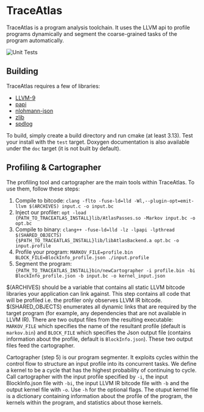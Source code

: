 # TraceAtlas

TraceAtlas is a program analysis toolchain. It uses the LLVM api to profile programs dynamically and segment the coarse-grained tasks of the program automatically. 

![Unit Tests](https://github.com/ruhrie/TraceAtlas/workflows/Unit%20Tests/badge.svg)

## Building

TraceAtlas requires a few of libraries:
* [LLVM-9](https://llvm.org/)
* [papi](https://icl.utk.edu/papi/)
* [nlohmann-json](https://github.com/nlohmann/json)
* [zlib](https://www.zlib.net/)
* [spdlog](https://github.com/gabime/spdlog)

To build, simply create a build directory and run cmake (at least 3.13). Test your install with the `test` target. Doxygen documentation is also available under the `doc` target (it is not built by default).

## Profiling & Cartographer

The profiling tool and cartographer are the main tools within TraceAtlas. To use them, follow these steps:

1. Compile to bitcode: `clang -flto -fuse-ld=lld -Wl,--plugin-opt=emit-llvm $(ARCHIVES) input.c -o input.bc`
2. Inject our profiler: `opt -load {PATH_TO_TRACEATLAS_INSTALL}lib/AtlasPasses.so -Markov input.bc -o opt.bc`
3. Compile to binary: `clang++ -fuse-ld=lld -lz -lpapi -lpthread $(SHARED_OBJECTS) {$PATH_TO_TRACEATLAS_INSTALL}lib/libAtlasBackend.a opt.bc -o input.profile`
4. Profile your program: `MARKOV_FILE=profile.bin BLOCK_FILE=BlockInfo_profile.json ./input.profile`
5. Segment the program: `{PATH_TO_TRACEATLAS_INSTALL}bin/newCartographer -i profile.bin -bi BlockInfo_profile.json -b input.bc -o kernel_input.json`

$(ARCHIVES) should be a variable that contains all static LLVM bitcode libraries your application can link against. This step contains all code that will be profiled i.e. the profiler only observes LLVM IR bitcode. $(SHARED_OBJECTS) enumerates all dynamic links that are required by the target program (for example, any dependencies that are not available in LLVM IR). There are two output files from the resulting executable: `MARKOV_FILE` which specifies the name of the resultant profile (default is `markov.bin`) and `BLOCK_FILE` which specifies the Json output file (contains information about the profile, default is `BlockInfo.json`). These two output files feed the cartographer.

Cartographer (step 5) is our program segmenter. It exploits cycles within the control flow to structure an input profile into its concurrent tasks. We define a kernel to be a cycle that has the highest probability of continuing to cycle. Call cartographer with the input profile specified by `-i`, the input BlockInfo.json file with `-bi`, the input LLVM IR bitcode file with `-b` and the output kernel file with `-o`. Use `-h` for the optional flags. The otuput kernel file is a dictionary containing information about the profile of the program, the kernels within the program, and statistics about those kernels.